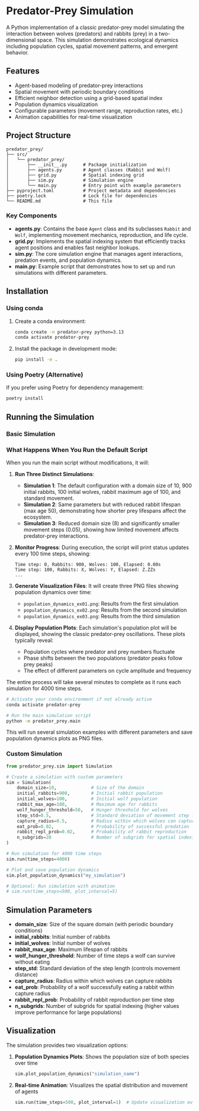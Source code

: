 # Predator-Prey Simulation

A Python implementation of a classic predator-prey model simulating the interaction between wolves (predators) and rabbits (prey) in a two-dimensional space. This simulation demonstrates ecological dynamics including population cycles, spatial movement patterns, and emergent behavior.

## Features

- Agent-based modeling of predator-prey interactions
- Spatial movement with periodic boundary conditions
- Efficient neighbor detection using a grid-based spatial index
- Population dynamics visualization
- Configurable parameters (movement range, reproduction rates, etc.)
- Animation capabilities for real-time visualization

## Project Structure

```
predator_prey/
├── src/
│   └── predator_prey/
│       ├── __init__.py      # Package initialization
│       ├── agents.py        # Agent classes (Rabbit and Wolf)
│       ├── grid.py          # Spatial indexing grid
│       ├── sim.py           # Simulation engine
│       └── main.py          # Entry point with example parameters
├── pyproject.toml           # Project metadata and dependencies
├── poetry.lock              # Lock file for dependencies
└── README.md                # This file
```

### Key Components

- **agents.py**: Contains the base `Agent` class and its subclasses `Rabbit` and `Wolf`, implementing movement mechanics, reproduction, and life cycle.
- **grid.py**: Implements the spatial indexing system that efficiently tracks agent positions and enables fast neighbor lookups.
- **sim.py**: The core simulation engine that manages agent interactions, predation events, and population dynamics.
- **main.py**: Example script that demonstrates how to set up and run simulations with different parameters.

## Installation

### Using conda

1. Create a conda environment:
   ```bash
   conda create -n predator-prey python=3.13
   conda activate predator-prey
   ```

3. Install the package in development mode:
   ```bash
   pip install -e .
   ```

### Using Poetry (Alternative)

If you prefer using Poetry for dependency management:

```bash
poetry install
```

## Running the Simulation

### Basic Simulation

### What Happens When You Run the Default Script

When you run the main script without modifications, it will:

1. **Run Three Distinct Simulations**:
   - **Simulation 1**: The default configuration with a domain size of 10, 900 initial rabbits, 100 initial wolves, rabbit maximum age of 100, and standard movement.
   - **Simulation 2**: Same parameters but with reduced rabbit lifespan (max age 50), demonstrating how shorter prey lifespans affect the ecosystem.
   - **Simulation 3**: Reduced domain size (8) and significantly smaller movement steps (0.05), showing how limited movement affects predator-prey interactions.

2. **Monitor Progress**: During execution, the script will print status updates every 100 time steps, showing:
   ```
   Time step: 0, Rabbits: 900, Wolves: 100, Elapsed: 0.00s
   Time step: 100, Rabbits: X, Wolves: Y, Elapsed: Z.ZZs
   ...
   ```

3. **Generate Visualization Files**: It will create three PNG files showing population dynamics over time:
   - `population_dynamics_ex01.png`: Results from the first simulation
   - `population_dynamics_ex02.png`: Results from the second simulation 
   - `population_dynamics_ex03.png`: Results from the third simulation

4. **Display Population Plots**: Each simulation's population plot will be displayed, showing the classic predator-prey oscillations. These plots typically reveal:
   - Population cycles where predator and prey numbers fluctuate
   - Phase shifts between the two populations (predator peaks follow prey peaks)
   - The effect of different parameters on cycle amplitude and frequency

The entire process will take several minutes to complete as it runs each simulation for 4000 time steps.

```bash
# Activate your conda environment if not already active
conda activate predator-prey

# Run the main simulation script
python -m predator_prey.main
```

This will run several simulation examples with different parameters and save population dynamics plots as PNG files.

### Custom Simulation
```python
from predator_prey.sim import Simulation

# Create a simulation with custom parameters
sim = Simulation(
    domain_size=10,             # Size of the domain
    initial_rabbits=900,        # Initial rabbit population
    initial_wolves=100,         # Initial wolf population
    rabbit_max_age=100,         # Maximum age for rabbits
    wolf_hunger_threshold=50,   # Hunger threshold for wolves
    step_std=0.5,               # Standard deviation of movement step length
    capture_radius=0.5,         # Radius within which wolves can capture rabbits
    eat_prob=0.02,              # Probability of successful predation
    rabbit_repl_prob=0.02,      # Probability of rabbit reproduction
    n_subgrids=20               # Number of subgrids for spatial indexing
)

# Run simulation for 4000 time steps
sim.run(time_steps=4000)

# Plot and save population dynamics
sim.plot_population_dynamics("my_simulation")

# Optional: Run simulation with animation
# sim.run(time_steps=500, plot_interval=5)
```

## Simulation Parameters

- **domain_size**: Size of the square domain (with periodic boundary conditions)
- **initial_rabbits**: Initial number of rabbits
- **initial_wolves**: Initial number of wolves
- **rabbit_max_age**: Maximum lifespan of rabbits
- **wolf_hunger_threshold**: Number of time steps a wolf can survive without eating
- **step_std**: Standard deviation of the step length (controls movement distance)
- **capture_radius**: Radius within which wolves can capture rabbits
- **eat_prob**: Probability of a wolf successfully eating a rabbit within capture radius
- **rabbit_repl_prob**: Probability of rabbit reproduction per time step
- **n_subgrids**: Number of subgrids for spatial indexing (higher values improve performance for large populations)

## Visualization

The simulation provides two visualization options:

1. **Population Dynamics Plots**: Shows the population size of both species over time
   ```python
   sim.plot_population_dynamics("simulation_name")
   ```

2. **Real-time Animation**: Visualizes the spatial distribution and movement of agents
   ```python
   sim.run(time_steps=500, plot_interval=1)  # Update visualization every 5 steps
   ```

